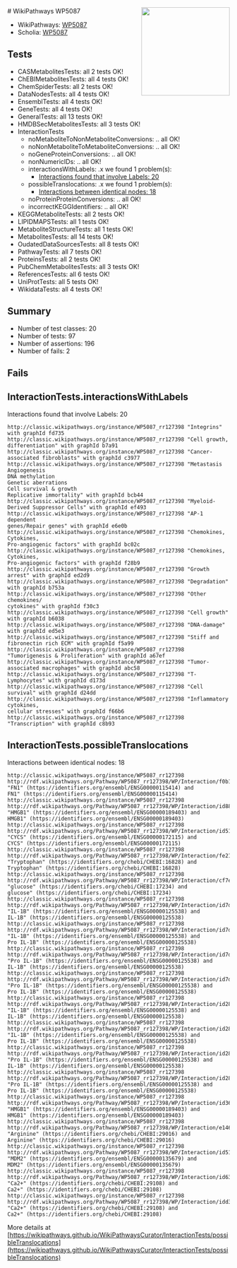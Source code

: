 <img style="float: right; width: 200px" src="https://upload.wikimedia.org/wikipedia/commons/thumb/8/83/Wplogo_with_text_500.png/640px-Wplogo_with_text_500.png" />
# WikiPathways WP5087

* WikiPathways: [WP5087](https://wikipathways.org/pathways/WP5087)
* Scholia: [WP5087](https://scholia.toolforge.org/wikipathways/WP5087)
## Tests
* CASMetabolitesTests: all 2 tests OK!
* ChEBIMetabolitesTests: all 4 tests OK!
* ChemSpiderTests: all 2 tests OK!
* DataNodesTests: all 4 tests OK!
* EnsemblTests: all 4 tests OK!
* GeneTests: all 4 tests OK!
* GeneralTests: all 13 tests OK!
* HMDBSecMetabolitesTests: all 3 tests OK!
* InteractionTests
    * noMetaboliteToNonMetaboliteConversions: .. all OK!
    * noNonMetaboliteToMetaboliteConversions: .. all OK!
    * noGeneProteinConversions: .. all OK!
    * nonNumericIDs: .. all OK!
    * interactionsWithLabels: .x we found 1 problem(s):
        * [Interactions found that involve Labels: 20](#fe97a8d7)
    * possibleTranslocations: .x we found 1 problem(s):
        * [Interactions between identical nodes: 18](#661ebef2)
    * noProteinProteinConversions: .. all OK!
    * incorrectKEGGIdentifiers: .. all OK!
* KEGGMetaboliteTests: all 2 tests OK!
* LIPIDMAPSTests: all 1 tests OK!
* MetaboliteStructureTests: all 1 tests OK!
* MetabolitesTests: all 14 tests OK!
* OudatedDataSourcesTests: all 8 tests OK!
* PathwayTests: all 7 tests OK!
* ProteinsTests: all 2 tests OK!
* PubChemMetabolitesTests: all 3 tests OK!
* ReferencesTests: all 6 tests OK!
* UniProtTests: all 5 tests OK!
* WikidataTests: all 4 tests OK!


## Summary

* Number of test classes: 20
* Number of tests: 97
* Number of assertions: 196
* Number of fails: 2

## Fails

<a name="fe97a8d7" />

## InteractionTests.interactionsWithLabels

Interactions found that involve Labels: 20
```
http://classic.wikipathways.org/instance/WP5087_rr127398 "Integrins" with graphId fd735
http://classic.wikipathways.org/instance/WP5087_rr127398 "Cell growth,
differentiation" with graphId b7a91
http://classic.wikipathways.org/instance/WP5087_rr127398 "Cancer-associated fibroblasts" with graphId c3977
http://classic.wikipathways.org/instance/WP5087_rr127398 "Metastasis
Angiogenesis
DNA methylation
Genetic aberrations
Cell survival & growth
Replicative immortality" with graphId bcb44
http://classic.wikipathways.org/instance/WP5087_rr127398 "Myeloid-Derived Suppressor Cells" with graphId ef493
http://classic.wikipathways.org/instance/WP5087_rr127398 "AP-1 dependent 
genes/Repair genes" with graphId e6e0b
http://classic.wikipathways.org/instance/WP5087_rr127398 "Chemokines, Cytokines,
Pro-angiogenic factors" with graphId bc02c
http://classic.wikipathways.org/instance/WP5087_rr127398 "Chemokines, Cytokines,
Pro-angiogenic factors" with graphId f28b9
http://classic.wikipathways.org/instance/WP5087_rr127398 "Growth arrest" with graphId ed2d9
http://classic.wikipathways.org/instance/WP5087_rr127398 "Degradation" with graphId b753a
http://classic.wikipathways.org/instance/WP5087_rr127398 "Other chemokines/
cytokines" with graphId f30c3
http://classic.wikipathways.org/instance/WP5087_rr127398 "Cell growth" with graphId b6038
http://classic.wikipathways.org/instance/WP5087_rr127398 "DNA-damage" with graphId ed5e3
http://classic.wikipathways.org/instance/WP5087_rr127398 "Stiff and 
fibronectin rich ECM" with graphId f5a99
http://classic.wikipathways.org/instance/WP5087_rr127398 "Tumorigenesis & Proliferation" with graphId a67ef
http://classic.wikipathways.org/instance/WP5087_rr127398 "Tumor-associated macrophages" with graphId abc58
http://classic.wikipathways.org/instance/WP5087_rr127398 "T-Lymphocytes" with graphId d173d
http://classic.wikipathways.org/instance/WP5087_rr127398 "Cell survival" with graphId d24dd
http://classic.wikipathways.org/instance/WP5087_rr127398 "Inflammatory cytokines,
cellular stresses" with graphId f66b6
http://classic.wikipathways.org/instance/WP5087_rr127398 "Transcription" with graphId c8b93
```

<a name="661ebef2" />

## InteractionTests.possibleTranslocations

Interactions between identical nodes: 18
```
http://classic.wikipathways.org/instance/WP5087_rr127398 http://rdf.wikipathways.org/Pathway/WP5087_rr127398/WP/Interaction/f0b13 "FN1" (https://identifiers.org/ensembl/ENSG00000115414) and 
FN1" (https://identifiers.org/ensembl/ENSG00000115414)
http://classic.wikipathways.org/instance/WP5087_rr127398 http://rdf.wikipathways.org/Pathway/WP5087_rr127398/WP/Interaction/id88ea942b "HMGB1" (https://identifiers.org/ensembl/ENSG00000189403) and 
HMGB1" (https://identifiers.org/ensembl/ENSG00000189403)
http://classic.wikipathways.org/instance/WP5087_rr127398 http://rdf.wikipathways.org/Pathway/WP5087_rr127398/WP/Interaction/id5141967 "CYCS" (https://identifiers.org/ensembl/ENSG00000172115) and 
CYCS" (https://identifiers.org/ensembl/ENSG00000172115)
http://classic.wikipathways.org/instance/WP5087_rr127398 http://rdf.wikipathways.org/Pathway/WP5087_rr127398/WP/Interaction/fe21b "Tryptophan" (https://identifiers.org/chebi/CHEBI:16828) and 
Tryptophan" (https://identifiers.org/chebi/CHEBI:16828)
http://classic.wikipathways.org/instance/WP5087_rr127398 http://rdf.wikipathways.org/Pathway/WP5087_rr127398/WP/Interaction/cf7e3 "glucose" (https://identifiers.org/chebi/CHEBI:17234) and 
glucose" (https://identifiers.org/chebi/CHEBI:17234)
http://classic.wikipathways.org/instance/WP5087_rr127398 http://rdf.wikipathways.org/Pathway/WP5087_rr127398/WP/Interaction/id7d820536 "IL-1B" (https://identifiers.org/ensembl/ENSG00000125538) and 
IL-1B" (https://identifiers.org/ensembl/ENSG00000125538)
http://classic.wikipathways.org/instance/WP5087_rr127398 http://rdf.wikipathways.org/Pathway/WP5087_rr127398/WP/Interaction/id7d820536 "IL-1B" (https://identifiers.org/ensembl/ENSG00000125538) and 
Pro IL-1B" (https://identifiers.org/ensembl/ENSG00000125538)
http://classic.wikipathways.org/instance/WP5087_rr127398 http://rdf.wikipathways.org/Pathway/WP5087_rr127398/WP/Interaction/id7d820536 "Pro IL-1B" (https://identifiers.org/ensembl/ENSG00000125538) and 
IL-1B" (https://identifiers.org/ensembl/ENSG00000125538)
http://classic.wikipathways.org/instance/WP5087_rr127398 http://rdf.wikipathways.org/Pathway/WP5087_rr127398/WP/Interaction/id7d820536 "Pro IL-1B" (https://identifiers.org/ensembl/ENSG00000125538) and 
Pro IL-1B" (https://identifiers.org/ensembl/ENSG00000125538)
http://classic.wikipathways.org/instance/WP5087_rr127398 http://rdf.wikipathways.org/Pathway/WP5087_rr127398/WP/Interaction/id287b2937 "IL-1B" (https://identifiers.org/ensembl/ENSG00000125538) and 
IL-1B" (https://identifiers.org/ensembl/ENSG00000125538)
http://classic.wikipathways.org/instance/WP5087_rr127398 http://rdf.wikipathways.org/Pathway/WP5087_rr127398/WP/Interaction/id287b2937 "IL-1B" (https://identifiers.org/ensembl/ENSG00000125538) and 
Pro IL-1B" (https://identifiers.org/ensembl/ENSG00000125538)
http://classic.wikipathways.org/instance/WP5087_rr127398 http://rdf.wikipathways.org/Pathway/WP5087_rr127398/WP/Interaction/id287b2937 "Pro IL-1B" (https://identifiers.org/ensembl/ENSG00000125538) and 
IL-1B" (https://identifiers.org/ensembl/ENSG00000125538)
http://classic.wikipathways.org/instance/WP5087_rr127398 http://rdf.wikipathways.org/Pathway/WP5087_rr127398/WP/Interaction/id287b2937 "Pro IL-1B" (https://identifiers.org/ensembl/ENSG00000125538) and 
Pro IL-1B" (https://identifiers.org/ensembl/ENSG00000125538)
http://classic.wikipathways.org/instance/WP5087_rr127398 http://rdf.wikipathways.org/Pathway/WP5087_rr127398/WP/Interaction/id369f4a02 "HMGB1" (https://identifiers.org/ensembl/ENSG00000189403) and 
HMGB1" (https://identifiers.org/ensembl/ENSG00000189403)
http://classic.wikipathways.org/instance/WP5087_rr127398 http://rdf.wikipathways.org/Pathway/WP5087_rr127398/WP/Interaction/e146d "Arginine" (https://identifiers.org/chebi/CHEBI:29016) and 
Arginine" (https://identifiers.org/chebi/CHEBI:29016)
http://classic.wikipathways.org/instance/WP5087_rr127398 http://rdf.wikipathways.org/Pathway/WP5087_rr127398/WP/Interaction/id51322b50 "MDM2" (https://identifiers.org/ensembl/ENSG00000135679) and 
MDM2" (https://identifiers.org/ensembl/ENSG00000135679)
http://classic.wikipathways.org/instance/WP5087_rr127398 http://rdf.wikipathways.org/Pathway/WP5087_rr127398/WP/Interaction/id63d8358f "Ca2+" (https://identifiers.org/chebi/CHEBI:29108) and 
Ca2+" (https://identifiers.org/chebi/CHEBI:29108)
http://classic.wikipathways.org/instance/WP5087_rr127398 http://rdf.wikipathways.org/Pathway/WP5087_rr127398/WP/Interaction/idd3be9b18 "Ca2+" (https://identifiers.org/chebi/CHEBI:29108) and 
Ca2+" (https://identifiers.org/chebi/CHEBI:29108)
```

More details at [https://wikipathways.github.io/WikiPathwaysCurator/InteractionTests/possibleTranslocations](https://wikipathways.github.io/WikiPathwaysCurator/InteractionTests/possibleTranslocations)

